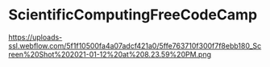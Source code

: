 # ScientificComputingFreeCodeCamp

https://uploads-ssl.webflow.com/5f1f10500fa4a07adcf421a0/5ffe763710f300f7f8ebb180_Screen%20Shot%202021-01-12%20at%208.23.59%20PM.png
